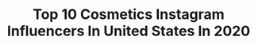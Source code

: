 ---
title: Top 10 Cosmetics Instagram Influencers In United States In 2020
description: >-
  Find top cosmetics Instagram influencers in United States in 2020. Most popular hashtags: #abhjunkies #pinkmakeup #liquidlipstick #maybelline.
platform: Instagram
profiles:
  - username: "carleensart"
    fullname: >-
      ⭐️ KAROLINA ŁACH MAKE-UP 🇵🇱/🇩🇪
    location: "United States"
    followers: 19278
    engagement: 1066
    commentsToLikes: 0.225410
    id: ck6tuv3g2ilj20j71uogdthod
    verified: false
    hashtags: "#haul, #zostan, #lippen, #giveawaypolska"
  - username: "reinerrahardja"
    fullname: >-
      Reiner Bonifasius Rahardja
    location: "United States"
    followers: 110223
    engagement: 798
    commentsToLikes: 0.038050
    id: ck55nbupr5vnb0i1106qomexh
    verified: true
    hashtags: "#milenialmelawancorona"
  - username: "caittheegreat__"
    fullname: >-
      Caitlyn K. Davis 👑 🌐
    location: "United States"
    followers: 120608
    engagement: 608
    commentsToLikes: 0.045913
    id: ck6txadcmwqct0j71mqcvkd29
    verified: false
    hashtags: "#abspeeking, #scrunchiegang, #wearingscrunchiesallweek, #organicbeauty"
  - username: "salomeea_beauty"
    fullname: >-
      🌸Salomeea🌸
    location: "United States"
    followers: 6127
    engagement: 1102
    commentsToLikes: 0.525433
    id: ckap32f4719k50i78b7pbyoif
    verified: false
    hashtags: "#pinkeyeshadow, #glittereyeliner, #muaunderdogs, #springlips"
  - username: "mesha.slang_"
    fullname: >-
      TAMESHA GORDON~
    location: "United States"
    followers: 5742
    engagement: 2390
    commentsToLikes: 0.046374
    id: ckap5uy15da0u0i78hnvoeupk
    verified: false
    hashtags: "#soondelete, #beweird"
  - username: "theglamgoth"
    fullname: >-
      ‪💋 𝔐𝔞𝔯𝔩𝔢𝔶
    location: "United States"
    followers: 31392
    engagement: 868
    commentsToLikes: 0.033710
    id: ck5cghjfvout40i115ugcheso
    verified: false
    hashtags: "#tigerking, #theglamgoth, #glamgothbeauty, #benefitclubpink"
  - username: "bossomakeupbeverlyhills"
    fullname: >-
      Kimberley Bosso
    location: "United States"
    followers: 32271
    engagement: 543
    commentsToLikes: 0.044314
    id: ck6ua08ua0q1x0j716y3puj94
    verified: false
    hashtags: "#notguilty, #glaudibridal, #ad, #spreadlove"
  - username: "shamsoee"
    fullname: >-
      Shams AlKhazraji • شمس الخزرجي
    location: "United States"
    followers: 343642
    engagement: 215
    commentsToLikes: 0.060450
    id: ck5pwl9loncjw0i11wkvchsne
    verified: true
    hashtags: "#ootd, #smokey, #makeup, #youtube"
  - username: "kingarusin"
    fullname: >-
      Kinga Rusin- Official Profile
    location: "United States"
    followers: 521102
    engagement: 373
    commentsToLikes: 0.019653
    id: ck6tund1uhauv0j71pvhb1uiu
    verified: true
    hashtags: "#polskajestpiekna, #polskaprzyroda, #nr1, #stacjonarnie"
  - username: "kkapinos"
    fullname: >-
      Kim Kapinos (Townsend)
    location: "United States"
    followers: 6682
    engagement: 1033
    commentsToLikes: 0.097649
    id: ck138xzj3ikld0i19qq3yxl1x
    verified: false
    hashtags: "#covid19, #praisebe, #outside, #smile"
---